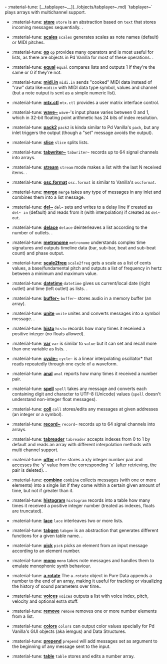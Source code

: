 <div class="grid cards" markdown>
- :material-tune: [__tabplayer~__](../objects/tabplayer~.md) `tabplayer~` plays arrays with multichannel support.

- :material-tune: [__store__](../objects/store.md) `store` is an abstraction based on `text` that stores incoming messages sequentially.
.

- :material-tune: [__scales__](../objects/scales.md) `scales` generates scales as note names (default) or MIDI pitches.

- :material-tune: [__op__](../objects/op.md) `op` provides many operators and is most useful for lists, as there are objects in Pd Vanilla for most of these operations.
.

- :material-tune: [__equal__](../objects/equal.md) `equal` compares lists and outputs 1 if they're the same or 0 if they're not.

- :material-tune: [__midi.in__](../objects/midi.in.md) `midi.in` sends "cooked" MIDI data instead of "raw" data like `midiin` with MIDI data type symbol, values and channel (but a note output is sent as a simple numeric list).

- :material-tune: [__mtx.ctl__](../objects/mtx.ctl.md) `mtx.ctl` provides a user matrix interface control.

- :material-tune: [__wave~__](../objects/wave~.md) `wave~`'s input phase varies between 0 and 1, which in 32-bit floating point arithmetic has 24 bits of index resolution.

- :material-tune: [__pack2__](../objects/pack2.md) `pack2` is kinda similar to Pd Vanilla's `pack`, but any inlet triggers the output (though a "set" message avoids the output).

- :material-tune: [__slice__](../objects/slice.md) `slice` splits lists.

- :material-tune: [__tabwriter~__](../objects/tabwriter~.md) `tabwriter~` records up to 64 signal channels into arrays.

- :material-tune: [__stream__](../objects/stream.md) `stream` mode makes a list with the last N received items.
.

- :material-tune: [__osc.format__](../objects/osc.format.md) `osc.format` is similar to Vanilla's `oscformat`.

- :material-tune: [__merge__](../objects/merge.md) `merge` takes any type of messages in any inlet and combines them into a list message.

- :material-tune: [__del~__](../objects/del~.md) `del~` sets and writes to a delay line if created as `del~ in` (default) and reads from it (with interpolation) if created as `del~ out`.

- :material-tune: [__delace__](../objects/delace.md) `delace` deinterleaves a list according to the number of outlets.
.

- :material-tune: [__metronome__](../objects/metronome.md) `metronome` understands complex time signatures and outputs timeline data (bar, sub-bar, beat and sub-beat count) and phase output.

- :material-tune: [__scale2freq__](../objects/scale2freq.md) `scale2freq` gets a scale as a list of cents values, a base/fundamental pitch and outputs a list of frequency in hertz between a minimum and maximum value.

- :material-tune: [__datetime__](../objects/datetime.md) `datetime` gives us current/local date (right outlet) and time (left outlet) as lists.
.

- :material-tune: [__buffer~__](../objects/buffer~.md) `buffer~` stores audio in a memory buffer (an array).

- :material-tune: [__unite__](../objects/unite.md) `unite` unites and converts messages into a symbol message.
.

- :material-tune: [__histo__](../objects/histo.md) `histo` records how many times it received a positive integer (no floats allowed).

- :material-tune: [__var__](../objects/var.md) `var` is similar to `value` but it can set and recall more than one variable as lists.
.

- :material-tune: [__cycle~__](../objects/cycle~.md) `cycle~` is a linear interpolating oscillator* that reads repeatedly through one cycle of a waveform.

- :material-tune: [__anal__](../objects/anal.md) `anal` reports how many times it received a number pair.

- :material-tune: [__spell__](../objects/spell.md) `spell` takes any message and converts each containing digit and character to UTF-8 (Unicode) values (`spell` doesn't understand non-integer float messages).

- :material-tune: [__coll__](../objects/coll.md) `coll` stores/edits any messages at given addresses (an integer or a symbol).

- :material-tune: [__record~__](../objects/record~.md) `record~` records up to 64 signal channels into arrays.

- :material-tune: [__tabreader__](../objects/tabreader.md) `tabreader` accepts indexes from 0 to 1 by default and reads an array with different interpolation methods with multi channel support.

- :material-tune: [__offer__](../objects/offer.md) `offer` stores a x/y integer number pair and accesses the 'y' value from the corresponding 'x' (after retrieving, the pair is deleted).
.

- :material-tune: [__combine__](../objects/combine.md) `combine` collects messages (with one or more elements) into a single list if they come within a certain given amount of time, but not if greater than it.

- :material-tune: [__histogram__](../objects/histogram.md) `histogram` records into a table how many times it received a positive integer number (treated as indexes, floats are truncated).

- :material-tune: [__lace__](../objects/lace.md) `lace` interleaves two or more lists.

- :material-tune: [__tabgen__](../objects/tabgen.md) `tabgen` is an abstraction that generates different functions for a given table name.
.

- :material-tune: [__pick__](../objects/pick.md) `pick` picks an element from an input message according to an element number.

- :material-tune: [__mono__](../objects/mono.md) `mono` takes note messages and handles them to emulate monophonic synth behaviour.

- :material-tune: [__a.rotate__](../objects/a.rotate.md) The `a.rotate` object in Pure Data appends a number to the end of an array, making it useful for tracking or visualizing the history of sound parameters over time..

- :material-tune: [__voices__](../objects/voices.md) `voices` outputs a list with voice index, pitch, velocity and optional extra stuff.

- :material-tune: [__remove__](../objects/remove.md) `remove` removes one or more number elements from a list.

- :material-tune: [__colors__](../objects/colors.md) `colors` can output color values specially for Pd Vanilla's GUI objects (aka iemgus) and Data Structures.

- :material-tune: [__prepend__](../objects/prepend.md) `prepend` will add messages set as argument to the beginning of any message sent to the input.

- :material-tune: [__table__](../objects/table.md) `table` stores and edits a number array.

</div>